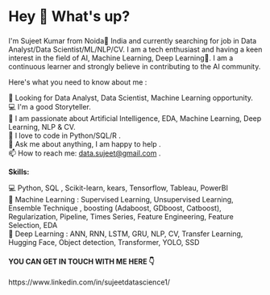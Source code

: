 <h1 align="left">Hey 👋 What's up?</h1>

###
<p align="left"> I'm Sujeet Kumar from Noida🌴 India and currently searching for job in Data Analyst/Data Scientist/ML/NLP/CV. I am a tech enthusiast and having a keen interest in the field of AI, Machine Learning, Deep Learning🤖. I am a continuous learner and strongly believe in contributing to the AI community. </p>

Here's what you need to know about me :

👀 Looking for Data Analyst, Data Scientist, Machine Learning opportunity. <br>
💻 I'm a good Storyteller. <br>
🔭 I am passionate about Artificial Intelligence, EDA, Machine Learning, Deep Learning, NLP & CV. <br>
🐍 I love to code in Python/SQL/R . <br>
💬 Ask me about anything, I am happy to help . <br>
📫 How to reach me: data.sujeet@gmail.com . <br>

**Skills:**

💻 Python, SQL , Scikit-learn, kears, Tensorflow, Tableau, PowerBI <br>
💼 Machine Learning : Supervised Learning, Unsupervised Learning, Ensemble Technique , boosting (Adaboost, GDboost, Catboost), <br>
    Regularization, Pipeline, Times Series, Feature Engineering, Feature Selection, EDA <br>
💼 Deep Learning : ANN, RNN, LSTM, GRU, NLP, CV, Transfer Learning, Hugging Face, Object detection, Transformer, YOLO, SSD <br>

<h4>YOU CAN GET IN TOUCH WITH ME HERE 👇</h4>  
https://www.linkedin.com/in/sujeetdatascience1/
